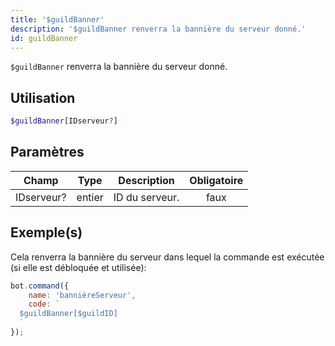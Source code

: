 ```yaml
---
title: '$guildBanner'
description: '$guildBanner renverra la bannière du serveur donné.'
id: guildBanner
---
```


`$guildBanner` renverra la bannière du serveur donné.

## Utilisation

```php
$guildBanner[IDserveur?]
```

## Paramètres

| Champ      | Type   | Description    | Obligatoire |
| ---------- | ------ | -------------- |:-----------:|
| IDserveur? | entier | ID du serveur. |    faux     |

## Exemple(s)

Cela renverra la bannière du serveur dans lequel la commande est exécutée (si elle est débloquée et utilisée):

```javascript
bot.command({
    name: 'bannièreServeur',
    code: `
  $guildBanner[$guildID]
  `
});
```
